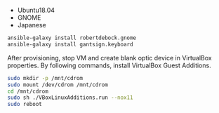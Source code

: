 
* Ubuntu18.04
* GNOME
* Japanese

```bash
ansible-galaxy install robertdebock.gnome
ansible-galaxy install gantsign.keyboard
```

After provisioning, stop VM and create blank optic device in VirtualBox properties.
By following commands, install VirtualBox Guest Additions.

```bash
sudo mkdir -p /mnt/cdrom
sudo mount /dev/cdrom /mnt/cdrom
cd /mnt/cdrom
sudo sh ./VBoxLinuxAdditions.run --nox11
sudo reboot
```
